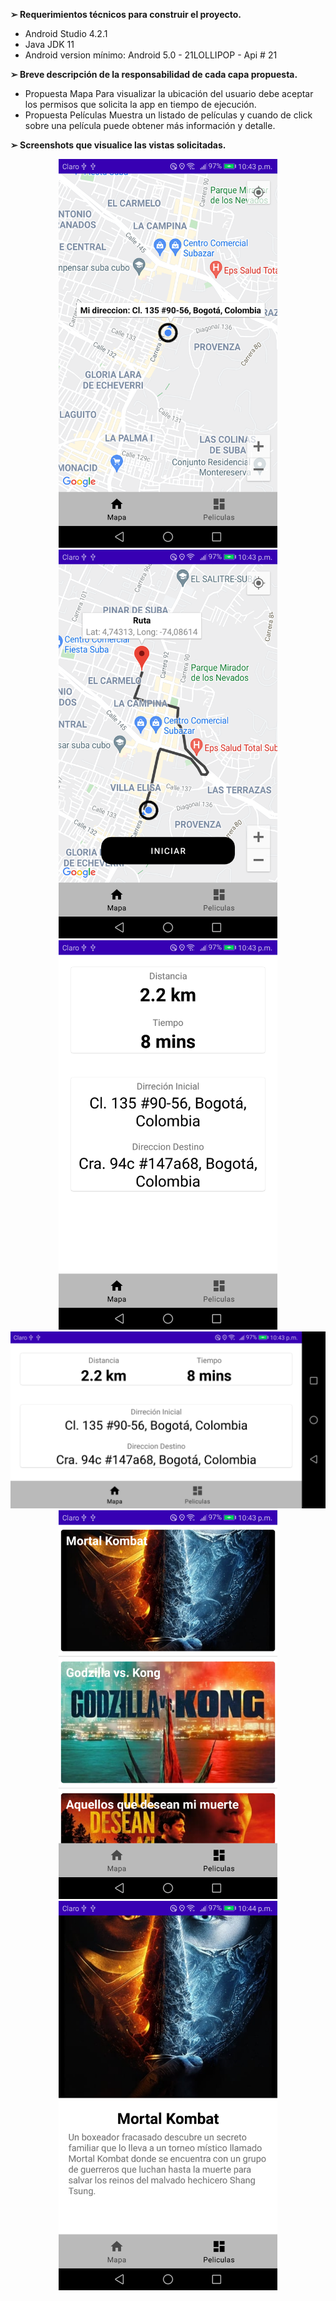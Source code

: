 

**➢ Requerimientos técnicos para construir el proyecto.**
* Android Studio 4.2.1
* Java JDK 11
* Android version mínimo: Android 5.0 - 21LOLLIPOP - Api # 21

**➢ Breve descripción de la responsabilidad de cada capa propuesta.**

* Propuesta Mapa
  Para visualizar la ubicación del usuario debe aceptar los permisos que solicita la app en tiempo de ejecución.
* Propuesta Películas
  Muestra un listado de películas y cuando de click sobre una película puede obtener más información y detalle.

**➢ Screenshots que visualice las vistas solicitadas.**
<!-- ![Screenshot](imagenes/uno.png) -->
<p align="center">
  <img src="imagenes/1Home.png" width="350" title="Home">
  <img src="imagenes/2Home_draw.png" width="350" title="Draw">
  <img src="imagenes/3Mapa_portrait.png" width="350" title="Portrait">
  <img src="imagenes/4Mapa_landscape.png" width="550" title="LandScape">
  <img src="imagenes/5Pelicula_lista.png" width="350" title="Listado peliculas">
  <img src="imagenes/6Pelicula_detalle.png" width="350" title="Peliculas detalle">
</p>
